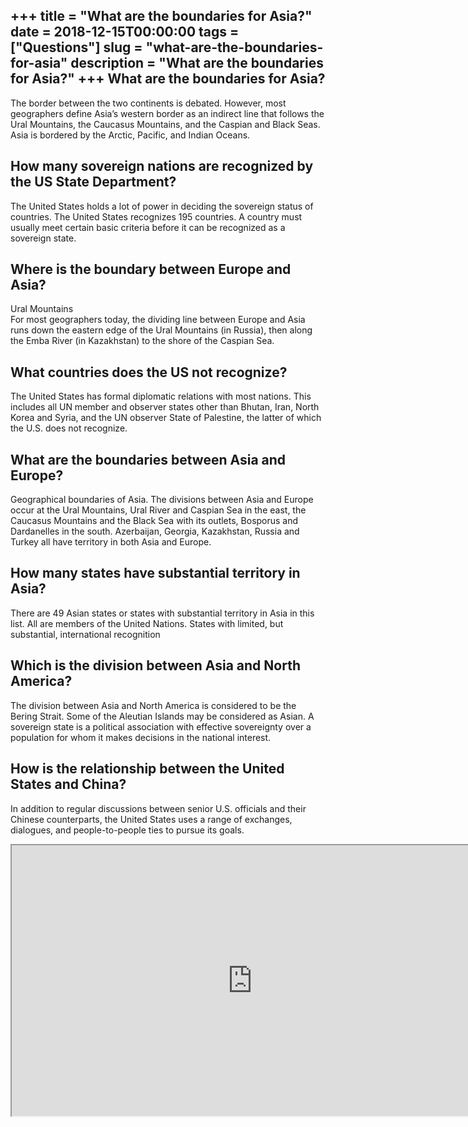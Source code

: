 +++
title = "What are the boundaries for Asia?"
date = 2018-12-15T00:00:00
tags = ["Questions"]
slug = "what-are-the-boundaries-for-asia"
description = "What are the boundaries for Asia?"
+++
What are the boundaries for Asia?
---------------------------------

The border between the two continents is debated. However, most geographers define Asia’s western border as an indirect line that follows the Ural Mountains, the Caucasus Mountains, and the Caspian and Black Seas. Asia is bordered by the Arctic, Pacific, and Indian Oceans.

How many sovereign nations are recognized by the US State Department?
---------------------------------------------------------------------

The United States holds a lot of power in deciding the sovereign status of countries. The United States recognizes 195 countries. A country must usually meet certain basic criteria before it can be recognized as a sovereign state.

Where is the boundary between Europe and Asia?
----------------------------------------------

Ural Mountains  
For most geographers today, the dividing line between Europe and Asia runs down the eastern edge of the Ural Mountains (in Russia), then along the Emba River (in Kazakhstan) to the shore of the Caspian Sea.

What countries does the US not recognize?
-----------------------------------------

The United States has formal diplomatic relations with most nations. This includes all UN member and observer states other than Bhutan, Iran, North Korea and Syria, and the UN observer State of Palestine, the latter of which the U.S. does not recognize.

What are the boundaries between Asia and Europe?
------------------------------------------------

Geographical boundaries of Asia. The divisions between Asia and Europe occur at the Ural Mountains, Ural River and Caspian Sea in the east, the Caucasus Mountains and the Black Sea with its outlets, Bosporus and Dardanelles in the south. Azerbaijan, Georgia, Kazakhstan, Russia and Turkey all have territory in both Asia and Europe.

How many states have substantial territory in Asia?
---------------------------------------------------

There are 49 Asian states or states with substantial territory in Asia in this list. All are members of the United Nations. States with limited, but substantial, international recognition

Which is the division between Asia and North America?
-----------------------------------------------------

The division between Asia and North America is considered to be the Bering Strait. Some of the Aleutian Islands may be considered as Asian. A sovereign state is a political association with effective sovereignty over a population for whom it makes decisions in the national interest.

How is the relationship between the United States and China?
------------------------------------------------------------

In addition to regular discussions between senior U.S. officials and their Chinese counterparts, the United States uses a range of exchanges, dialogues, and people-to-people ties to pursue its goals.

<iframe allow="accelerometer; autoplay; clipboard-write; encrypted-media; gyroscope; picture-in-picture" allowfullscreen="" class="__youtube_prefs__  epyt-is-override  no-lazyload" data-no-lazy="1" data-origheight="433" data-origwidth="770" data-skipgform_ajax_framebjll="" height="433" id="_ytid_99726" loading="lazy" src="https://www.youtube.com/embed/syi_gJ9mT34?enablejsapi=1&autoplay=0&cc_load_policy=0&cc_lang_pref=&iv_load_policy=1&loop=0&modestbranding=0&rel=1&fs=1&playsinline=0&autohide=2&theme=dark&color=red&controls=1&" title="YouTube player" width="770"></iframe>